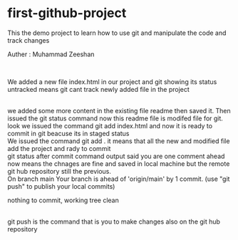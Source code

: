 # first-github-project
This the demo project to learn how to use git and manipulate the code and track changes

Auther : Muhammad Zeeshan

<br>

We added a new file index.html in our project and git showing its status untracked means git cant track newly added file in the project 

<br>
we added some more content in the existing file readme then saved it. Then issued the git status command now this readme file is modifed file for git.

<br>
look we issued the command git add index.html and now it is ready to commit in git beacuse its in staged status


<br>
 We issued the command git add . it means that all the new and modified file add the project and rady to commit


 <br>
 git status after commit command output said you are one comment ahead now means the chnages are fine and saved in local machine but the remote git hub repository still the previous.

 <br>
 On branch main
Your branch is ahead of 'origin/main' by 1 commit.
  (use "git push" to publish your local commits)

nothing to commit, working tree clean

<br>
git push is the command that is you to make changes also on the git hub repository 